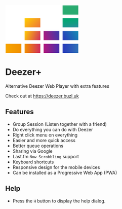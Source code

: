 ![](src/assets/deezer.svg)
# Deezer+
Alternative Deezer Web Player with extra features

Check out at https://deezer.buzl.uk

## Features
- Group Session (Listen together with a friend)
- Do everything you can do with Deezer
- Right click menu on everything
- Easier and more quick access
- Better queue operations
- Sharing via Google
- Last.fm `Now Scrobbling` support
- Keyboard shortcuts
- Responsive design for the mobile devices
- Can be installed as a Progressive Web App (PWA)

## Help
- Press the `H` button to display the help dialog.
